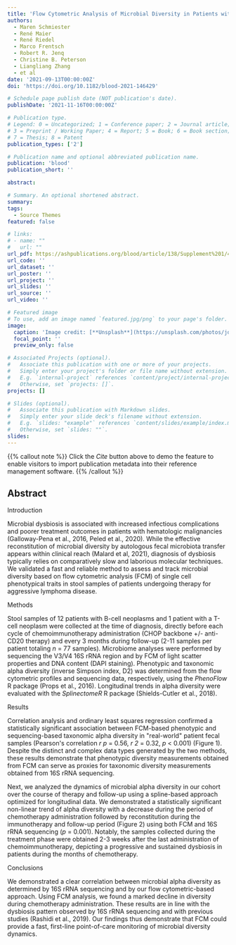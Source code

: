 ```yaml
---
title: 'Flow Cytometric Analysis of Microbial Diversity in Patients with Aggressive Lymphoma Disease Undergoing Chemoimmunotherapy'
authors:
  - Maren Schmiester
  - René Maier
  - René Riedel
  - Marco Frentsch
  - Robert R. Jenq
  - Christine B. Peterson
  - Liangliang Zhang
  - et al
date: '2021-09-13T00:00:00Z'
doi: 'https://doi.org/10.1182/blood-2021-146429'

# Schedule page publish date (NOT publication's date).
publishDate: '2021-11-16T00:00:00Z'

# Publication type.
# Legend: 0 = Uncategorized; 1 = Conference paper; 2 = Journal article;
# 3 = Preprint / Working Paper; 4 = Report; 5 = Book; 6 = Book section;
# 7 = Thesis; 8 = Patent
publication_types: ['2']

# Publication name and optional abbreviated publication name.
publication: 'blood'
publication_short: ''

abstract: 

# Summary. An optional shortened abstract.
summary: 
tags:
  - Source Themes
featured: false

# links:
# - name: ""
#   url: ""
url_pdf: https://ashpublications.org/blood/article/138/Supplement%201/4005/481444/Flow-Cytometric-Analysis-of-Microbial-Diversity-in
url_code: ''
url_dataset: ''
url_poster: ''
url_project: ''
url_slides: ''
url_source: ''
url_video: ''

# Featured image
# To use, add an image named `featured.jpg/png` to your page's folder.
image:
  caption: 'Image credit: [**Unsplash**](https://unsplash.com/photos/jdD8gXaTZsc)'
  focal_point: ''
  preview_only: false

# Associated Projects (optional).
#   Associate this publication with one or more of your projects.
#   Simply enter your project's folder or file name without extension.
#   E.g. `internal-project` references `content/project/internal-project/index.md`.
#   Otherwise, set `projects: []`.
projects: []

# Slides (optional).
#   Associate this publication with Markdown slides.
#   Simply enter your slide deck's filename without extension.
#   E.g. `slides: "example"` references `content/slides/example/index.md`.
#   Otherwise, set `slides: ""`.
slides:
---
```


{{% callout note %}}
Click the _Cite_ button above to demo the feature to enable visitors to import publication metadata into their reference management software.
{{% /callout %}}

## Abstract

Introduction

Microbial dysbiosis is associated with increased infectious complications and poorer treatment outcomes in patients with hematologic malignancies (Galloway-Pena et al., 2016, Peled et al., 2020). While the effective reconstitution of microbial diversity by autologous fecal microbiota transfer appears within clinical reach (Malard et al, 2021), diagnosis of dysbiosis typically relies on comparatively slow and laborious molecular techniques. We validated a fast and reliable method to assess and track microbial diversity based on flow cytometric analysis (FCM) of single cell phenotypical traits in stool samples of patients undergoing therapy for aggressive lymphoma disease.

Methods

Stool samples of 12 patients with B-cell neoplasms and 1 patient with a T-cell neoplasm were collected at the time of diagnosis, directly before each cycle of chemoimmunotherapy administration (CHOP backbone +/- anti-CD20 therapy) and every 3 months during follow-up (2-11 samples per patient totaling *n* = 77 samples). Microbiome analyses were performed by sequencing the V3/V4 16S rRNA region and by FCM of light scatter properties and DNA content (DAPI staining). Phenotypic and taxonomic alpha diversity (inverse Simpson index, D2) was determined from the flow cytometric profiles and sequencing data, respectively, using the *PhenoFlow* R package (Props et al., 2016). Longitudinal trends in alpha diversity were evaluated with the *SplinectomeR* R package (Shields-Cutler et al., 2018).

Results

Correlation analysis and ordinary least squares regression confirmed a statistically significant association between FCM-based phenotypic and sequencing-based taxonomic alpha diversity in "real-world" patient fecal samples (Pearson's correlation *r p* = 0.56, *r 2* = 0.32, *p* < 0.001) (Figure 1). Despite the distinct and complex data types generated by the two methods, these results demonstrate that phenotypic diversity measurements obtained from FCM can serve as proxies for taxonomic diversity measurements obtained from 16S rRNA sequencing.

Next, we analyzed the dynamics of microbial alpha diversity in our cohort over the course of therapy and follow-up using a spline-based approach optimized for longitudinal data. We demonstrated a statistically significant non-linear trend of alpha diversity with a decrease during the period of chemotherapy administration followed by reconstitution during the immunotherapy and follow-up period (Figure 2) using both FCM and 16S rRNA sequencing (*p* = 0.001). Notably, the samples collected during the treatment phase were obtained 2-3 weeks after the last administration of chemoimmunotherapy, depicting a progressive and sustained dysbiosis in patients during the months of chemotherapy.

Conclusions

We demonstrated a clear correlation between microbial alpha diversity as determined by 16S rRNA sequencing and by our flow cytometric-based approach. Using FCM analysis, we found a marked decline in diversity during chemotherapy administration. These results are in line with the dysbiosis pattern observed by 16S rRNA sequencing and with previous studies (Rashidi et al., 2019). Our findings thus demonstrate that FCM could provide a fast, first-line point-of-care monitoring of microbial diversity dynamics.
